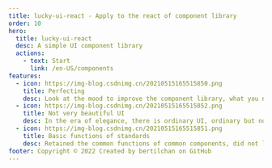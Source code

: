 ```yaml
---
title: lucky-ui-react - Apply to the react of component library
order: 10
hero:
  title: lucky-ui-react
  desc: A simple UI component library
  actions:
    - text: Start
      link: /en-US/components
features:
  - icon: https://img-blog.csdnimg.cn/20210515165515850.png
    title: Perfecting
    desc: Look at the mood to improve the component library, what you need to do, the components you need may appear.
  - icon: https://img-blog.csdnimg.cn/20210515165515852.png
    title: Not very beautiful UI
    desc: In the era of elegance, there is ordinary UI, ordinary but not mediocre. Under the ordinary appearance, there are still strong souls.
  - icon: https://img-blog.csdnimg.cn/20210515165515851.png
    title: Basic functions of standards
    desc: Retained the common functions of common components, did not launch complex functions, meet the basic use, need fancy operation, sorry, no!
footer: Copyright © 2022 Created by bertilchan on GitHub
---
```

